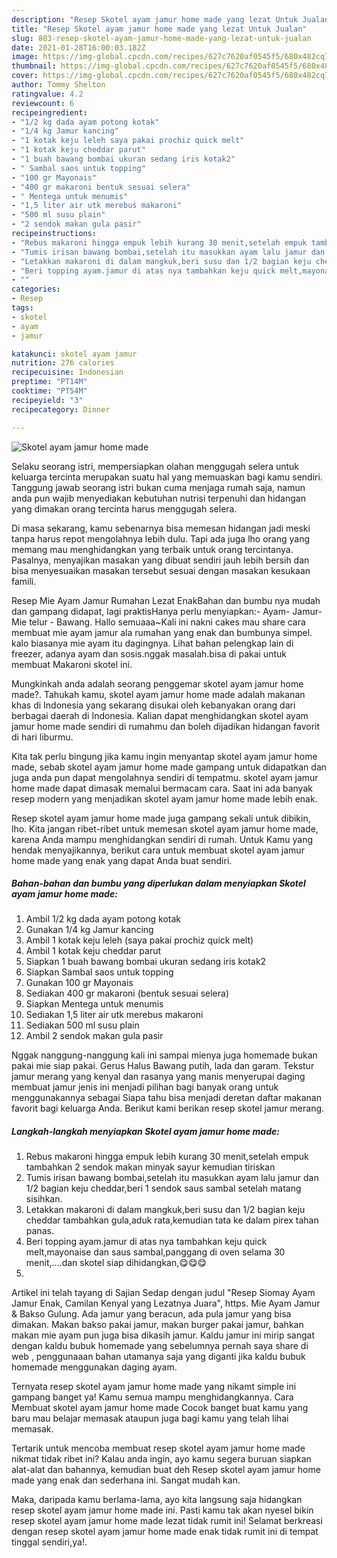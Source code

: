 ```yaml
---
description: "Resep Skotel ayam jamur home made yang lezat Untuk Jualan"
title: "Resep Skotel ayam jamur home made yang lezat Untuk Jualan"
slug: 803-resep-skotel-ayam-jamur-home-made-yang-lezat-untuk-jualan
date: 2021-01-28T16:00:03.182Z
image: https://img-global.cpcdn.com/recipes/627c7620af0545f5/680x482cq70/skotel-ayam-jamur-home-made-foto-resep-utama.jpg
thumbnail: https://img-global.cpcdn.com/recipes/627c7620af0545f5/680x482cq70/skotel-ayam-jamur-home-made-foto-resep-utama.jpg
cover: https://img-global.cpcdn.com/recipes/627c7620af0545f5/680x482cq70/skotel-ayam-jamur-home-made-foto-resep-utama.jpg
author: Tommy Shelton
ratingvalue: 4.2
reviewcount: 6
recipeingredient:
- "1/2 kg dada ayam potong kotak"
- "1/4 kg Jamur kancing"
- "1 kotak keju leleh saya pakai prochiz quick melt"
- "1 kotak keju cheddar parut"
- "1 buah bawang bombai ukuran sedang iris kotak2"
- " Sambal saos untuk topping"
- "100 gr Mayonais"
- "400 gr makaroni bentuk sesuai selera"
- " Mentega untuk menumis"
- "1,5 liter air utk merebus makaroni"
- "500 ml susu plain"
- "2 sendok makan gula pasir"
recipeinstructions:
- "Rebus makaroni hingga empuk lebih kurang 30 menit,setelah empuk tambahkan 2 sendok makan minyak sayur kemudian tiriskan"
- "Tumis irisan bawang bombai,setelah itu masukkan ayam lalu jamur dan 1/2 bagian keju cheddar,beri 1 sendok saus sambal setelah matang sisihkan."
- "Letakkan makaroni di dalam mangkuk,beri susu dan 1/2 bagian keju cheddar tambahkan gula,aduk rata,kemudian tata ke dalam pirex tahan panas."
- "Beri topping ayam.jamur di atas nya tambahkan keju quick melt,mayonaise dan saus sambal,panggang di oven selama 30 menit,....dan skotel siap dihidangkan,😋😋😋"
- ""
categories:
- Resep
tags:
- skotel
- ayam
- jamur

katakunci: skotel ayam jamur 
nutrition: 276 calories
recipecuisine: Indonesian
preptime: "PT14M"
cooktime: "PT54M"
recipeyield: "3"
recipecategory: Dinner

---
```



![Skotel ayam jamur home made](https://img-global.cpcdn.com/recipes/627c7620af0545f5/680x482cq70/skotel-ayam-jamur-home-made-foto-resep-utama.jpg)

Selaku seorang istri, mempersiapkan olahan menggugah selera untuk keluarga tercinta merupakan suatu hal yang memuaskan bagi kamu sendiri. Tanggung jawab seorang istri bukan cuma menjaga rumah saja, namun anda pun wajib menyediakan kebutuhan nutrisi terpenuhi dan hidangan yang dimakan orang tercinta harus menggugah selera.

Di masa  sekarang, kamu sebenarnya bisa memesan hidangan jadi meski tanpa harus repot mengolahnya lebih dulu. Tapi ada juga lho orang yang memang mau menghidangkan yang terbaik untuk orang tercintanya. Pasalnya, menyajikan masakan yang dibuat sendiri jauh lebih bersih dan bisa menyesuaikan masakan tersebut sesuai dengan masakan kesukaan famili. 

Resep Mie Ayam Jamur Rumahan Lezat EnakBahan dan bumbu nya mudah dan gampang didapat, lagi praktisHanya perlu menyiapkan:- Ayam- Jamur- Mie telur - Bawang. Hallo semuaaa~Kali ini nakni cakes mau share cara membuat mie ayam jamur ala rumahan yang enak dan bumbunya simpel. kalo biasanya mie ayam itu dagingnya. Lihat bahan pelengkap lain di freezer, adanya ayam dan sosis.nggak masalah.bisa di pakai untuk membuat Makaroni skotel ini.

Mungkinkah anda adalah seorang penggemar skotel ayam jamur home made?. Tahukah kamu, skotel ayam jamur home made adalah makanan khas di Indonesia yang sekarang disukai oleh kebanyakan orang dari berbagai daerah di Indonesia. Kalian dapat menghidangkan skotel ayam jamur home made sendiri di rumahmu dan boleh dijadikan hidangan favorit di hari liburmu.

Kita tak perlu bingung jika kamu ingin menyantap skotel ayam jamur home made, sebab skotel ayam jamur home made gampang untuk didapatkan dan juga anda pun dapat mengolahnya sendiri di tempatmu. skotel ayam jamur home made dapat dimasak memalui bermacam cara. Saat ini ada banyak resep modern yang menjadikan skotel ayam jamur home made lebih enak.

Resep skotel ayam jamur home made juga gampang sekali untuk dibikin, lho. Kita jangan ribet-ribet untuk memesan skotel ayam jamur home made, karena Anda mampu menghidangkan sendiri di rumah. Untuk Kamu yang hendak menyajikannya, berikut cara untuk membuat skotel ayam jamur home made yang enak yang dapat Anda buat sendiri.

<!--inarticleads1-->

##### Bahan-bahan dan bumbu yang diperlukan dalam menyiapkan Skotel ayam jamur home made:

1. Ambil 1/2 kg dada ayam potong kotak
1. Gunakan 1/4 kg Jamur kancing
1. Ambil 1 kotak keju leleh (saya pakai prochiz quick melt)
1. Ambil 1 kotak keju cheddar parut
1. Siapkan 1 buah bawang bombai ukuran sedang iris kotak2
1. Siapkan  Sambal saos untuk topping
1. Gunakan 100 gr Mayonais
1. Sediakan 400 gr makaroni (bentuk sesuai selera)
1. Siapkan  Mentega untuk menumis
1. Sediakan 1,5 liter air utk merebus makaroni
1. Sediakan 500 ml susu plain
1. Ambil 2 sendok makan gula pasir


Nggak nanggung-nanggung kali ini sampai mienya juga homemade bukan pakai mie siap pakai. Gerus Halus Bawang putih, lada dan garam. Tekstur jamur merang yang kenyal dan rasanya yang manis menyerupai daging membuat jamur jenis ini menjadi pilihan bagi banyak orang untuk menggunakannya sebagai Siapa tahu bisa menjadi deretan daftar makanan favorit bagi keluarga Anda. Berikut kami berikan resep skotel jamur merang. 

<!--inarticleads2-->

##### Langkah-langkah menyiapkan Skotel ayam jamur home made:

1. Rebus makaroni hingga empuk lebih kurang 30 menit,setelah empuk tambahkan 2 sendok makan minyak sayur kemudian tiriskan
1. Tumis irisan bawang bombai,setelah itu masukkan ayam lalu jamur dan 1/2 bagian keju cheddar,beri 1 sendok saus sambal setelah matang sisihkan.
1. Letakkan makaroni di dalam mangkuk,beri susu dan 1/2 bagian keju cheddar tambahkan gula,aduk rata,kemudian tata ke dalam pirex tahan panas.
1. Beri topping ayam.jamur di atas nya tambahkan keju quick melt,mayonaise dan saus sambal,panggang di oven selama 30 menit,....dan skotel siap dihidangkan,😋😋😋
1. 


Artikel ini telah tayang di Sajian Sedap dengan judul &#34;Resep Siomay Ayam Jamur Enak, Camilan Kenyal yang Lezatnya Juara&#34;, https. Mie Ayam Jamur &amp; Bakso Gulung. Ada jamur yang beracun, ada pula jamur yang bisa dimakan. Makan bakso pakai jamur, makan burger pakai jamur, bahkan makan mie ayam pun juga bisa dikasih jamur. Kaldu jamur ini mirip sangat dengan kaldu bubuk homemade yang sebelumnya pernah saya share di web , penggunaaan bahan utamanya saja yang diganti jika kaldu bubuk homemade menggunakan daging ayam. 

Ternyata resep skotel ayam jamur home made yang nikamt simple ini gampang banget ya! Kamu semua mampu menghidangkannya. Cara Membuat skotel ayam jamur home made Cocok banget buat kamu yang baru mau belajar memasak ataupun juga bagi kamu yang telah lihai memasak.

Tertarik untuk mencoba membuat resep skotel ayam jamur home made nikmat tidak ribet ini? Kalau anda ingin, ayo kamu segera buruan siapkan alat-alat dan bahannya, kemudian buat deh Resep skotel ayam jamur home made yang enak dan sederhana ini. Sangat mudah kan. 

Maka, daripada kamu berlama-lama, ayo kita langsung saja hidangkan resep skotel ayam jamur home made ini. Pasti kamu tak akan nyesel bikin resep skotel ayam jamur home made lezat tidak rumit ini! Selamat berkreasi dengan resep skotel ayam jamur home made enak tidak rumit ini di tempat tinggal sendiri,ya!.

